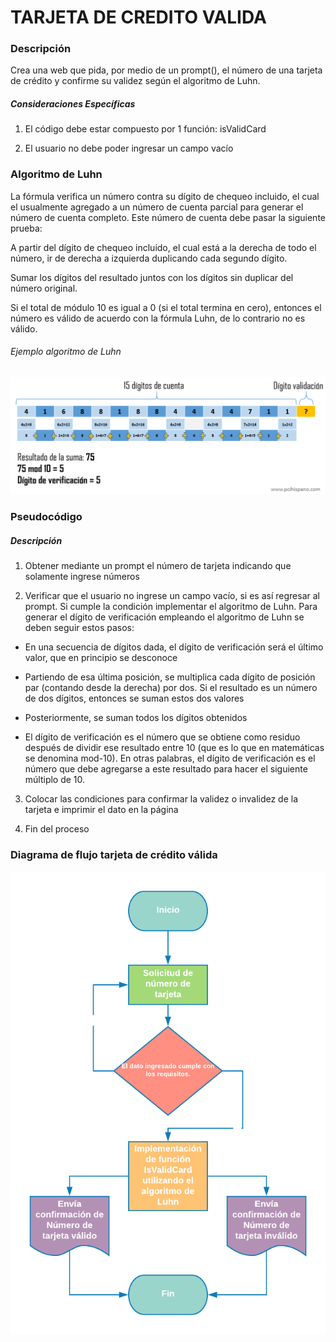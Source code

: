 # TARJETA DE CREDITO VALIDA

###  Descripción

Crea una web que pida, por medio de un prompt(), el número de una tarjeta de crédito y confirme su validez según el algoritmo de Luhn.

##### Consideraciones Específicas

1. El código debe estar compuesto por 1 función: isValidCard

2. El usuario no debe poder ingresar un campo vacío

### Algoritmo de Luhn

La fórmula verifica un número contra su dígito de chequeo incluido, el cual el usualmente agregado a un número de cuenta parcial para generar el número de cuenta completo. Este número de cuenta debe pasar la siguiente prueba:

A partir del dígito de chequeo incluido, el cual está a la derecha de todo el número, ir de derecha a izquierda duplicando cada segundo dígito.

Sumar los dígitos del resultado juntos con los dígitos sin duplicar del número original.

Si el total de módulo 10 es igual a 0 (si el total termina en cero), entonces el número es válido de acuerdo con la fórmula Luhn, de lo contrario no es válido.


###### Ejemplo algoritmo de Luhn
![Ejemplo de algoritmo de Luhn](/assets/image/GeneracionLuhn.png)

### Pseudocódigo

#####  Descripción

1. Obtener mediante un prompt el número de tarjeta indicando que solamente ingrese números

2. Verificar que el usuario no ingrese un campo vacío, si es así regresar al prompt. Si cumple la condición implementar el algoritmo de Luhn. Para generar el dígito de verificación empleando el algoritmo de Luhn se deben seguir estos pasos:

 - En una secuencia de dígitos dada, el dígito de verificación será el último valor, que en principio se desconoce

 - Partiendo de esa última posición, se multiplica cada dígito de posición par (contando desde la derecha) por dos. Si el resultado es un número de dos dígitos, entonces se suman estos dos valores

 - Posteriormente, se suman todos los dígitos obtenidos

 - El dígito de verificación es el número que se obtiene como residuo después de dividir ese resultado entre 10 (que es lo que en matemáticas se denomina mod-10). En otras palabras, el dígito de verificación es el número que debe agregarse a este resultado para hacer el siguiente múltiplo de 10.

3. Colocar las condiciones para confirmar la validez o invalidez de la tarjeta e imprimir el dato en la página

4. Fin del proceso

### Diagrama de flujo tarjeta de crédito válida

![Diagrama de flujo Tarjeta de crédito válida](/assets/image/DiagramaFlujoTC.png)
